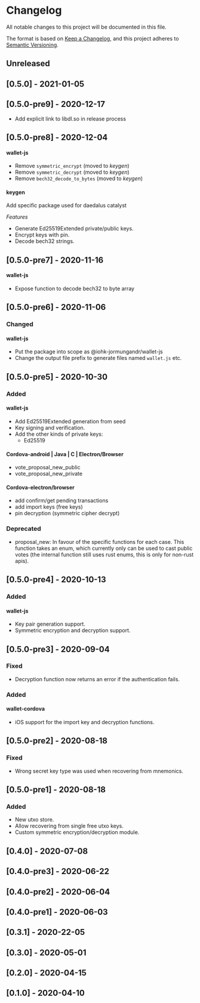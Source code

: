 # Changelog
All notable changes to this project will be documented in this file.

The format is based on [Keep a Changelog](https://keepachangelog.com/en/1.0.0/),
and this project adheres to [Semantic Versioning](https://semver.org/spec/v2.0.0.html).

## Unreleased

## [0.5.0] - 2021-01-05

## [0.5.0-pre9] - 2020-12-17

- Add explicit link to libdl.so in release process

## [0.5.0-pre8] - 2020-12-04

#### wallet-js

- Remove `symmetric_encrypt` (moved to *keygen*)
- Remove `symmetric_decrypt` (moved to *keygen*)
- Remove `bech32_decode_to_bytes` (moved to *keygen*)

#### keygen

Add specific package used for daedalus catalyst

*Features*

- Generate Ed25519Extended private/public keys.
- Encrypt keys with pin.
- Decode bech32 strings.

## [0.5.0-pre7] - 2020-11-16

#### wallet-js

- Expose function to decode bech32 to byte array

## [0.5.0-pre6] - 2020-11-06

### Changed

#### wallet-js

- Put the package into scope as @iohk-jormungandr/wallet-js
- Change the output file prefix to generate files named `wallet.js` etc.

## [0.5.0-pre5] - 2020-10-30

### Added

#### wallet-js

- Add Ed25519Extended generation from seed
- Key signing and verification.
- Add the other kinds of private keys: 
  - Ed25519

#### Cordova-android | Java | C | Electron/Browser
- vote_proposal_new_public
- vote_proposal_new_private

#### Cordova-electron/browser
- add confirm/get pending transactions
- add import keys (free keys)
- pin decryption (symmetric cipher decrypt)

### Deprecated

- proposal_new: In favour of the specific functions for each case. This
function takes an enum, which currently only can be used to cast public
votes (the internal function still uses rust enums, this is only for non-rust
apis).

## [0.5.0-pre4] - 2020-10-13

### Added

#### wallet-js

- Key pair generation support.
- Symmetric encryption and decryption support.

## [0.5.0-pre3] - 2020-09-04

### Fixed

- Decryption function now returns an error if the authentication fails.

### Added

#### wallet-cordova

- iOS support for the import key and decryption functions.

## [0.5.0-pre2] - 2020-08-18

### Fixed
- Wrong secret key type was used when recovering from mnemonics.

## [0.5.0-pre1] - 2020-08-18
### Added

- New utxo store.
- Allow recovering from single free utxo keys.
- Custom symmetric encryption/decryption module.

## [0.4.0] - 2020-07-08

## [0.4.0-pre3] - 2020-06-22

## [0.4.0-pre2] - 2020-06-04

## [0.4.0-pre1] - 2020-06-03

## [0.3.1] - 2020-22-05

## [0.3.0] - 2020-05-01

## [0.2.0] - 2020-04-15

## [0.1.0] - 2020-04-10
